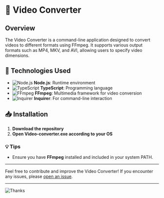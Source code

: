 # 🎥 Video Converter

## Overview
The Video Converter is a command-line application designed to convert videos to different formats using FFmpeg. It supports various output formats such as MP4, MKV, and AVI, allowing users to specify video dimensions.

## 🚀 Technologies Used
- ![Node.js](https://img.shields.io/badge/Node.js-339933?logo=node.js&logoColor=white) **Node.js**: Runtime environment
- ![TypeScript](https://img.shields.io/badge/TypeScript-007ACC?logo=typescript&logoColor=white) **TypeScript**: Programming language
- ![FFmpeg](https://img.shields.io/badge/FFmpeg-007808?logo=ffmpeg&logoColor=white) **FFmpeg**: Multimedia framework for video conversion
- ![Inquirer](https://img.shields.io/badge/Inquirer-000000?logo=npm&logoColor=white) **Inquirer**: For command-line interaction


## 📥 Installation
1. **Download the repository**
2. **Open Video-converter.exe according to your OS**

### 💡 Tips
- Ensure you have **FFmpeg** installed and included in your system PATH.

---

Feel free to contribute and improve the Video Converter! If you encounter any issues, please [open an issue](https://github.com/GenosseK/video-converter/issues).

---

![Thanks](https://via.placeholder.com/800x100.png?text=Happy+Converting!)